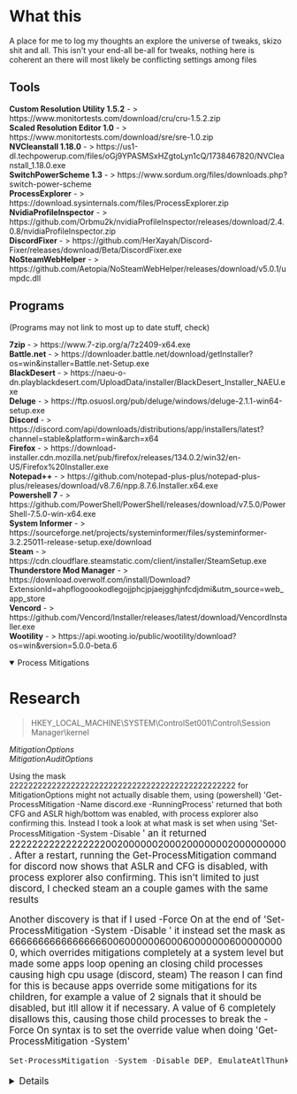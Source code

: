 # What this 

A place for me to log my thoughts an explore the universe of tweaks, skizo shit and all. This isn't your end-all be-all for tweaks, nothing here is coherent an there will most likely be conflicting settings among files

## Tools

<p><strong>Custom Resolution Utility 1.5.2</strong> - > https://www.monitortests.com/download/cru/cru-1.5.2.zip<br>
<strong>Scaled Resolution Editor 1.0</strong> - > https://www.monitortests.com/download/sre/sre-1.0.zip<br>
<strong>NVCleanstall 1.18.0</strong> - > https://us1-dl.techpowerup.com/files/oGj9YPASMSxHZgtoLyn1cQ/1738467820/NVCleanstall_1.18.0.exe<br>
<strong>SwitchPowerScheme 1.3</strong> - > https://www.sordum.org/files/downloads.php?switch-power-scheme<br>
<strong>ProcessExplorer</strong> - > https://download.sysinternals.com/files/ProcessExplorer.zip<br>
<strong>NvidiaProfileInspector</strong> - > https://github.com/Orbmu2k/nvidiaProfileInspector/releases/download/2.4.0.8/nvidiaProfileInspector.zip<br>
<strong>DiscordFixer</strong> - > https://github.com/HerXayah/Discord-Fixer/releases/download/Beta/DiscordFixer.exe<br>
<strong>NoSteamWebHelper</strong> - > https://github.com/Aetopia/NoSteamWebHelper/releases/download/v5.0.1/umpdc.dll</p>

## Programs

(Programs may not link to most up to date stuff, check)

<p><strong>7zip</strong> - > https://www.7-zip.org/a/7z2409-x64.exe<br>
<strong>Battle.net</strong> - > https://downloader.battle.net/download/getInstaller?os=win&installer=Battle.net-Setup.exe<br>
<strong>BlackDesert</strong> - > https://naeu-o-dn.playblackdesert.com/UploadData/installer/BlackDesert_Installer_NAEU.exe<br>
<strong>Deluge</strong> - > https://ftp.osuosl.org/pub/deluge/windows/deluge-2.1.1-win64-setup.exe<br>
<strong>Discord</strong> - > https://discord.com/api/downloads/distributions/app/installers/latest?channel=stable&platform=win&arch=x64<br>
<strong>Firefox</strong> - > https://download-installer.cdn.mozilla.net/pub/firefox/releases/134.0.2/win32/en-US/Firefox%20Installer.exe<br>
<strong>Notepad++</strong> - > https://github.com/notepad-plus-plus/notepad-plus-plus/releases/download/v8.7.6/npp.8.7.6.Installer.x64.exe<br>
<strong>Powershell 7</strong> - > https://github.com/PowerShell/PowerShell/releases/download/v7.5.0/PowerShell-7.5.0-win-x64.exe<br>
<strong>System Informer</strong> - > https://sourceforge.net/projects/systeminformer/files/systeminformer-3.2.25011-release-setup.exe/download<br>
<strong>Steam</strong> - > https://cdn.cloudflare.steamstatic.com/client/installer/SteamSetup.exe<br>
<strong>Thunderstore Mod Manager</strong> - > https://download.overwolf.com/install/Download?ExtensionId=ahpflogoookodlegojjphcjpjaejgghjnfcdjdmi&utm_source=web_app_store<br>
<strong>Vencord</strong> - > https://github.com/Vencord/Installer/releases/latest/download/VencordInstaller.exe<br>
<strong>Wootility</strong> - > https://api.wooting.io/public/wootility/download?os=win&version=5.0.0-beta.6</p>

<details open>

<summary>Process Mitigations</summary>

# Research

> HKEY_LOCAL_MACHINE\SYSTEM\ControlSet001\Control\Session Manager\kernel

  *MitigationOptions*  
  *MitigationAuditOptions*

Using the mask 222222222222222222222222222222222222222222222222 for MitigationOptions might not actually disable them, using (powershell) 'Get-ProcessMitigation -Name discord.exe -RunningProcess' returned that both CFG and ASLR high/bottom was enabled, with process explorer also confirming this. Instead I took a look at what mask is set when using 'Set-ProcessMitigation -System -Disable  <big block of values from microsoft website>' an it returned 222222222222222220020000002000200000002000000000. After a restart, running the Get-ProcessMitigation command for discord now shows that ASLR and CFG is disabled, with process explorer also confirming. This isn't limited to just discord, I checked steam an a couple games with the same results

Another discovery is that if I used -Force On at the end of 'Set-ProcessMitigation -System -Disable <values>' it instead set the mask as 666666666666666660060000006000600000006000000000, which overrides mitigations completely at a system level but made some apps loop opening an closing child processes causing high cpu usage (discord, steam) The reason I can find for this is because apps override some mitigations for its children, for example a value of 2 signals that it should be disabled, but itll allow it if necessary. A value of 6 completely disallows this, causing those child processes to break
the -Force On syntax is to set the override value when doing 'Get-ProcessMitigation -System'


```Powershell
Set-ProcessMitigation -System -Disable DEP, EmulateAtlThunks, SEHOP, ForceRelocateImages, RequireInfo, BottomUp, HighEntropy, StrictHandle, DisableWin32kSystemCalls, AuditSystemCall, DisableExtensionPoints, BlockDynamicCode, AllowThreadsToOptOut, AuditDynamicCode, CFG, SuppressExports, StrictCFG, MicrosoftSignedOnly, AllowStoreSignedBinaries, AuditMicrosoftSigned, AuditStoreSigned, EnforceModuleDependencySigning, DisableNonSystemFonts, AuditFont, BlockRemoteImageLoads, BlockLowLabelImageLoads, PreferSystem32, AuditRemoteImageLoads, AuditLowLabelImageLoads, AuditPreferSystem32, EnableExportAddressFilter, AuditEnableExportAddressFilter, EnableExportAddressFilterPlus, AuditEnableExportAddressFilterPlus, EnableImportAddressFilter, AuditEnableImportAddressFilter, EnableRopStackPivot, AuditEnableRopStackPivot, EnableRopCallerCheck, AuditEnableRopCallerCheck, EnableRopSimExec, AuditEnableRopSimExec, SEHOP, AuditSEHOP, SEHOPTelemetry, TerminateOnError, DisallowChildProcessCreation, AuditChildProcess, UserShadowStack, AuditUserShadowStack, DisableFsctlSystemCalls
```

 <details>
## Get-ProcessMitigations -System
Lets see what output I get.

 **Both MitigationOptions & MitigationAuditOptions keys have been removed beforehand**


```Powershell
PS C:\Program Files\PowerShell\7> Get-ProcessMitigation -System

ProcessName                      : System
Source                           : System Defaults
Id                               : 0

DEP:
    Enable                             : NOTSET
    EmulateAtlThunks                   : NOTSET
    Override DEP                       : False

ASLR:
    BottomUp                           : NOTSET
    Override BottomUp                  : False
    ForceRelocateImages                : NOTSET
    RequireInfo                        : NOTSET
    Override ForceRelocate             : False
    HighEntropy                        : NOTSET
    Override High Entropy              : False

StrictHandle:
    Enable                             : NOTSET
    Override StrictHandle              : False

System Call:
    DisableWin32kSystemCalls           : NOTSET
    Audit                              : NOTSET
    Override SystemCall                : False
    DisableFsctlSystemCalls            : NOTSET
    AuditFsctlSystemCalls              : NOTSET
    Override FsctlSystemCall           : False

ExtensionPoint:
    DisableExtensionPoints             : NOTSET
    Override ExtensionPoint            : False

DynamicCode:
    BlockDynamicCode                   : NOTSET
    AllowThreadsToOptOut               : NOTSET
    Audit                              : NOTSET
    Override DynamicCode               : False

CFG:
    Enable                             : NOTSET
    SuppressExports                    : NOTSET
    Override CFG                       : False
    StrictControlFlowGuard             : NOTSET
    Override StrictCFG                 : False

BinarySignature:
    MicrosoftSignedOnly                : NOTSET
    AllowStoreSignedBinaries           : NOTSET
    EnforceModuleDependencySigning     : NOTSET
    AuditMicrosoftSignedOnly           : NOTSET
    AuditStoreSigned                   : NOTSET
    AuditEnforceModuleDependencySigning: NOTSET
    Override MicrosoftSignedOnly       : False
    Override DependencySigning         : False

FontDisable:
    DisableNonSystemFonts              : NOTSET
    Audit                              : NOTSET
    Override FontDisable               : False

ImageLoad:
    BlockRemoteImageLoads              : NOTSET
    AuditRemoteImageLoads              : NOTSET
    Override BlockRemoteImages         : False
    BlockLowLabelImageLoads            : NOTSET
    AuditLowLabelImageLoads            : NOTSET
    Override BlockLowLabel             : False
    PreferSystem32                     : NOTSET
    AuditPreferSystem32                : NOTSET
    Override PreferSystem32            : False

Payload:
    EnableExportAddressFilter          : NOTSET
    AuditEnableExportAddressFilter     : NOTSET
    Override ExportAddressFilter       : False
    EnableExportAddressFilterPlus      : NOTSET
    AuditEnableExportAddressFilterPlus : NOTSET
    Override ExportAddressFilterPlus   : False
    EAFModules                         : {}
    EnableImportAddressFilter          : NOTSET
    AuditEnableImportAddressFilter     : NOTSET
    Override ImportAddressFilter       : False
    EnableRopStackPivot                : NOTSET
    AuditEnableRopStackPivot           : NOTSET
    Override EnableRopStackPivot       : False
    EnableRopCallerCheck               : NOTSET
    AuditEnableRopCallerCheck          : NOTSET
    Override EnableRopCallerCheck      : False
    EnableRopSimExec                   : NOTSET
    AuditEnableRopSimExec              : NOTSET
    Override EnableRopSimExec          : False

SEHOP:
    Enable                             : NOTSET
    TelemetryOnly                      : NOTSET
    Audit                              : NOTSET
    Override SEHOP                     : False

Heap:
    TerminateOnError                   : NOTSET
    Override HEAP                      : False

Child Process:
    DisallowChildProcessCreation       : NOTSET
    Audit                              : NOTSET
    Override ChildProcess              : False

User Shadow Stack:
    UserShadowStack                    : NOTSET
    UserShadowStackStrictMode          : NOTSET
    AuditUserShadowStack               : NOTSET
    Override UserShadowStack           : False
```
 </details>
</details open>



